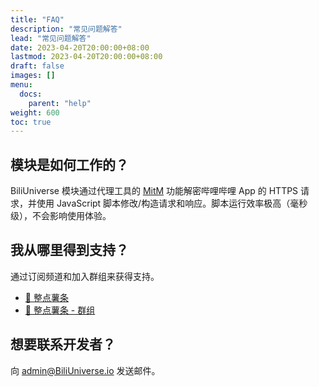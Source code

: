 ```yaml
---
title: "FAQ"
description: "常见问题解答"
lead: "常见问题解答"
date: 2023-04-20T20:00:00+08:00
lastmod: 2023-04-20T20:00:00+08:00
draft: false
images: []
menu:
  docs:
    parent: "help"
weight: 600
toc: true
---
```


## 模块是如何工作的？

BiliUniverse 模块通过代理工具的 [MitM](https://manual.nssurge.com/book/understanding-surge/cn/#mitm-%E6%94%BB%E5%87%BB) 功能解密哔哩哔哩 App 的 HTTPS 请求，并使用 JavaScript 脚本修改/构造请求和响应。脚本运行效率极高（毫秒级），不会影响使用体验。

## 我从哪里得到支持？

通过订阅频道和加入群组来获得支持。

- [🍟 整点薯条](https://t.me/GetSomeFriesChannel)
- [🍟 整点薯条 - 群组](https://t.me/GetSomeFries)

## 想要联系开发者？

向 admin@BiliUniverse.io 发送邮件。

